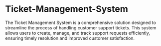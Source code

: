 # Ticket-Management-System
The Ticket Management System is a comprehensive solution designed to streamline the process of handling customer support tickets. This system allows users to create, manage, and track support requests efficiently, ensuring timely resolution and improved customer satisfaction.
